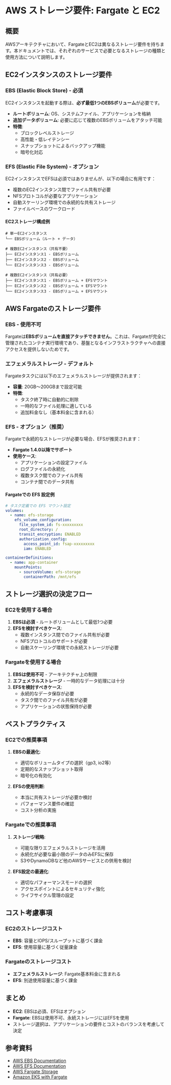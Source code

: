 # AWS ストレージ要件: Fargate と EC2

## 概要

AWSアーキテクチャにおいて、FargateとEC2は異なるストレージ要件を持ちます。本ドキュメントでは、それぞれのサービスで必要となるストレージの種類と使用方法について説明します。

## EC2インスタンスのストレージ要件

### EBS (Elastic Block Store) - 必須

EC2インスタンスを起動する際は、**必ず最低1つのEBSボリューム**が必要です。

- **ルートボリューム**: OS、システムファイル、アプリケーションを格納
- **追加データボリューム**: 必要に応じて複数のEBSボリュームをアタッチ可能
- **特徴**:
  - ブロックレベルストレージ
  - 高性能・低レイテンシー
  - スナップショットによるバックアップ機能
  - 暗号化対応

### EFS (Elastic File System) - オプション

EC2インスタンスでEFSは必須ではありませんが、以下の場合に有用です：

- 複数のEC2インスタンス間でファイル共有が必要
- NFSプロトコルが必要なアプリケーション
- 自動スケーリング環境での永続的な共有ストレージ
- ファイルベースのワークロード

#### EC2ストレージ構成例

```
# 単一EC2インスタンス
└── EBSボリューム（ルート + データ）

# 複数EC2インスタンス（共有不要）
├── EC2インスタンス1 - EBSボリューム
├── EC2インスタンス2 - EBSボリューム
└── EC2インスタンス3 - EBSボリューム

# 複数EC2インスタンス（共有必要）
├── EC2インスタンス1 - EBSボリューム + EFSマウント
├── EC2インスタンス2 - EBSボリューム + EFSマウント
└── EC2インスタンス3 - EBSボリューム + EFSマウント
```

## AWS Fargateのストレージ要件

### EBS - 使用不可

Fargateは**EBSボリュームを直接アタッチできません**。これは、Fargateが完全に管理されたコンテナ実行環境であり、基盤となるインフラストラクチャへの直接アクセスを提供しないためです。

### エフェメラルストレージ - デフォルト

Fargateタスクには以下のエフェメラルストレージが提供されます：

- **容量**: 20GB～200GBまで設定可能
- **特徴**:
  - タスク終了時に自動的に削除
  - 一時的なファイル処理に適している
  - 追加料金なし（基本料金に含まれる）

### EFS - オプション（推奨）

Fargateで永続的なストレージが必要な場合、EFSが推奨されます：

- **Fargate 1.4.0以降でサポート**
- **使用ケース**:
  - アプリケーションの設定ファイル
  - ログファイルの永続化
  - 複数タスク間でのファイル共有
  - コンテナ間でのデータ共有

#### Fargateでの EFS 設定例

```yaml
# タスク定義での EFS マウント設定
volumes:
  - name: efs-storage
    efs_volume_configuration:
      file_system_id: fs-xxxxxxxxx
      root_directory: /
      transit_encryption: ENABLED
      authorization_config:
        access_point_id: fsap-xxxxxxxxx
        iam: ENABLED

containerDefinitions:
  - name: app-container
    mountPoints:
      - sourceVolume: efs-storage
        containerPath: /mnt/efs
```

## ストレージ選択の決定フロー

### EC2を使用する場合

1. **EBSは必須** - ルートボリュームとして最低1つ必要
2. **EFSを検討すべきケース**:
   - 複数インスタンス間でのファイル共有が必要
   - NFSプロトコルのサポートが必要
   - 自動スケーリング環境での永続ストレージが必要

### Fargateを使用する場合

1. **EBSは使用不可** - アーキテクチャ上の制限
2. **エフェメラルストレージ** - 一時的なデータ処理には十分
3. **EFSを検討すべきケース**:
   - 永続的なデータ保存が必要
   - タスク間でのファイル共有が必要
   - アプリケーションの状態保持が必要

## ベストプラクティス

### EC2での推奨事項

1. **EBSの最適化**:
   - 適切なボリュームタイプの選択（gp3, io2等）
   - 定期的なスナップショット取得
   - 暗号化の有効化

2. **EFSの使用判断**:
   - 本当に共有ストレージが必要か検討
   - パフォーマンス要件の確認
   - コスト分析の実施

### Fargateでの推奨事項

1. **ストレージ戦略**:
   - 可能な限りエフェメラルストレージを活用
   - 永続化が必要な最小限のデータのみEFSに保存
   - S3やDynamoDBなど他のAWSサービスとの併用を検討

2. **EFS設定の最適化**:
   - 適切なパフォーマンスモードの選択
   - アクセスポイントによるセキュリティ強化
   - ライフサイクル管理の設定

## コスト考慮事項

### EC2のストレージコスト

- **EBS**: 容量とIOPS/スループットに基づく課金
- **EFS**: 使用容量に基づく従量課金

### Fargateのストレージコスト

- **エフェメラルストレージ**: Fargate基本料金に含まれる
- **EFS**: 別途使用容量に基づく課金

## まとめ

- **EC2**: EBSは必須、EFSはオプション
- **Fargate**: EBSは使用不可、永続ストレージにはEFSを使用
- ストレージ選択は、アプリケーションの要件とコストのバランスを考慮して決定

## 参考資料

- [AWS EBS Documentation](https://docs.aws.amazon.com/ebs/)
- [AWS EFS Documentation](https://docs.aws.amazon.com/efs/)
- [AWS Fargate Storage](https://docs.aws.amazon.com/fargate/latest/userguide/fargate-storage.html)
- [Amazon EKS with Fargate](https://docs.aws.amazon.com/eks/latest/userguide/fargate.html)